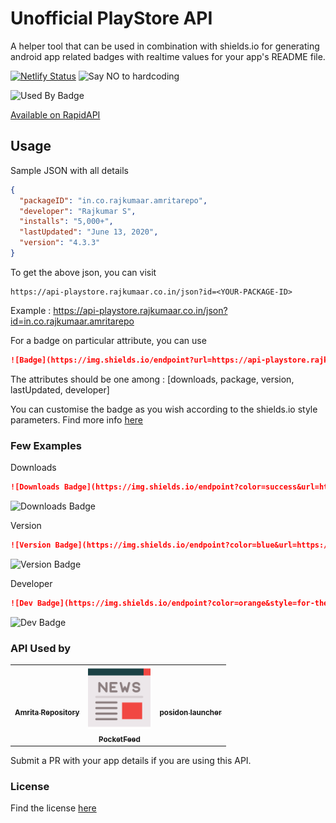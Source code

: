 # Unofficial PlayStore API

A helper tool that can be used in combination with shields.io for generating android app related badges with realtime values for your app's README file.

[![Netlify Status](https://api.netlify.com/api/v1/badges/24ba080b-cb3b-42f5-ba62-97c546333aa8/deploy-status)](https://app.netlify.com/sites/practical-mcclintock-bfa26d/deploys)
![Say NO to hardcoding](https://img.shields.io/static/v1?label=Say%20NO%20to&message=HARD-CODING&color=red)

![Used By Badge](https://img.shields.io/endpoint?color=success&url=https://api-playstore.rajkumaar.co.in/used-by)

[Available on RapidAPI](https://rapidapi.com/rajkumaar23-RK1kHf2Zl/api/app-details-from-playstore/details)

## Usage

Sample JSON with all details 
```json
{
  "packageID": "in.co.rajkumaar.amritarepo",
  "developer": "Rajkumar S",
  "installs": "5,000+",
  "lastUpdated": "June 13, 2020",
  "version": "4.3.3"
}
```
To get the above json, you can visit 
```
https://api-playstore.rajkumaar.co.in/json?id=<YOUR-PACKAGE-ID>
```
Example : https://api-playstore.rajkumaar.co.in/json?id=in.co.rajkumaar.amritarepo

For a badge on particular attribute, you can use
```markdown
![Badge](https://img.shields.io/endpoint?url=https://api-playstore.rajkumaar.co.in/<ATTRIBUTE-NAME>?id=<PACKAGE-ID>)
```
The attributes should be one among : [downloads, package, version, lastUpdated, developer]

You can customise the badge as you wish according to the shields.io style parameters. Find more info [here](https://shields.io/)

### Few Examples

Downloads
```markdown
![Downloads Badge](https://img.shields.io/endpoint?color=success&url=https://api-playstore.rajkumaar.co.in/downloads?id=in.co.rajkumaar.amritarepo)
```
![Downloads Badge](https://img.shields.io/endpoint?color=success&url=https://api-playstore.rajkumaar.co.in/downloads?id=in.co.rajkumaar.amritarepo)

Version
```markdown
![Version Badge](https://img.shields.io/endpoint?color=blue&url=https://api-playstore.rajkumaar.co.in/version?id=in.co.rajkumaar.amritarepo)
```
![Version Badge](https://img.shields.io/endpoint?color=blue&url=https://api-playstore.rajkumaar.co.in/version?id=in.co.rajkumaar.amritarepo)

Developer
```markdown
![Dev Badge](https://img.shields.io/endpoint?color=orange&style=for-the-badge&url=https://api-playstore.rajkumaar.co.in/developer?id=in.co.rajkumaar.amritarepo)
```
![Dev Badge](https://img.shields.io/endpoint?color=orange&style=for-the-badge&url=https://api-playstore.rajkumaar.co.in/developer?id=in.co.rajkumaar.amritarepo)

### API Used by
<!-- prettier-ignore-start -->
<!-- markdownlint-disable -->
<table>
  <tr>
    <td align="center"><a href="https://github.com/rajkumaar23/amrita-repository"><img src="https://raw.githubusercontent.com/rajkumaar23/amrita-repository/master/app/src/main/res/drawable/logosq.png" width="100px;" alt=""/><br/><sub><b>Amrita Repository</b></sub></a></td>
    <td align="center"><a href="https://github.com/capturemathan/PocketFeed"><img src="https://raw.githubusercontent.com/capturemathan/PocketFeed/master/app/src/main/res/mipmap-xxxhdpi/ic_launcher_foreground.png" width="100px;" alt=""/><br/><sub><b>PocketFeed</b></sub></a></td>
    <td align="center"><a href="https://github.com/leoxshn/posidonLauncher"><img src="https://raw.githubusercontent.com/leoxshn/posidonLauncher/master/fastlane/metadata/android/en-US/images/icon.png" width="100px;" alt=""/><br/><sub><b>posidon launcher</b></sub></a></td>
  </tr>
</table>
<!-- markdownlint-enable -->
<!-- prettier-ignore-end -->

Submit a PR with your app details if you are using this API.

### License
Find the license [here](LICENSE)


